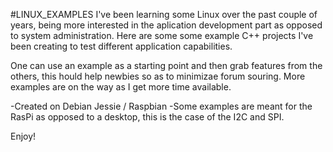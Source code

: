 #LINUX_EXAMPLES
I've been learning some Linux over the past couple of years, being more interested in the aplication development part as opposed to system administration.
Here are some some example C++ projects I've been creating to test different application capabilities. 

One can use an example as a starting point and then grab features from the others, this hould help newbies so as to minimizae forum souring.
More examples are on the way as I get more time available.

-Created on Debian Jessie / Raspbian
-Some examples are meant for the RasPi as opposed to a desktop, this is the case of the I2C and SPI.

Enjoy!
